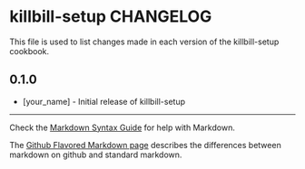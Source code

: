 killbill-setup CHANGELOG
========================

This file is used to list changes made in each version of the killbill-setup cookbook.

0.1.0
-----
- [your_name] - Initial release of killbill-setup

- - -
Check the [Markdown Syntax Guide](http://daringfireball.net/projects/markdown/syntax) for help with Markdown.

The [Github Flavored Markdown page](http://github.github.com/github-flavored-markdown/) describes the differences between markdown on github and standard markdown.
